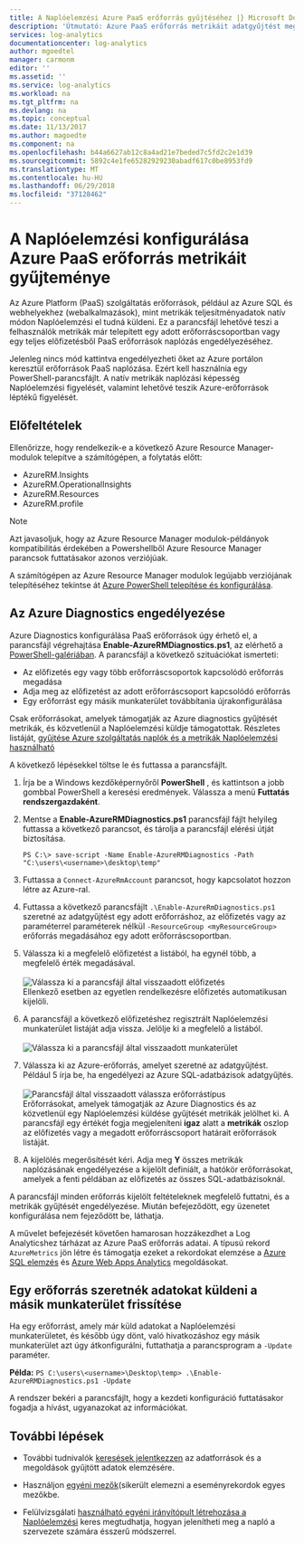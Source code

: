 ```yaml
---
title: A Naplóelemzési Azure PaaS erőforrás gyűjtéséhez |} Microsoft Docs
description: 'Útmutató: Azure PaaS erőforrás metrikáit adatgyűjtést megőrzési és elemzése a Log Analyticshez PowerShell használatával.'
services: log-analytics
documentationcenter: log-analytics
author: mgoedtel
manager: carmonm
editor: ''
ms.assetid: ''
ms.service: log-analytics
ms.workload: na
ms.tgt_pltfrm: na
ms.devlang: na
ms.topic: conceptual
ms.date: 11/13/2017
ms.author: magoedte
ms.component: na
ms.openlocfilehash: b44a6627ab12c8a4ad21e7beded7c5fd2c2e1d39
ms.sourcegitcommit: 5892c4e1fe65282929230abadf617c0be8953fd9
ms.translationtype: MT
ms.contentlocale: hu-HU
ms.lasthandoff: 06/29/2018
ms.locfileid: "37128462"
---
```

# <a name="configure-collection-of-azure-paas-resource-metrics-with-log-analytics"></a>A Naplóelemzési konfigurálása Azure PaaS erőforrás metrikáit gyűjteménye

Az Azure Platform (PaaS) szolgáltatás erőforrások, például az Azure SQL és webhelyekhez (webalkalmazások), mint metrikák teljesítményadatok natív módon Naplóelemzési el tudná küldeni. Ez a parancsfájl lehetővé teszi a felhasználók metrikák már telepített egy adott erőforráscsoportban vagy egy teljes előfizetésből PaaS erőforrások naplózás engedélyezéséhez. 

Jelenleg nincs mód kattintva engedélyezheti őket az Azure portálon keresztül erőforrások PaaS naplózása. Ezért kell használnia egy PowerShell-parancsfájlt. A natív metrikák naplózási képesség Naplóelemzési figyelését, valamint lehetővé teszik Azure-erőforrások léptékű figyelését. 

## <a name="prerequisites"></a>Előfeltételek
Ellenőrizze, hogy rendelkezik-e a következő Azure Resource Manager-modulok telepítve a számítógépen, a folytatás előtt:

- AzureRM.Insights
- AzureRM.OperationalInsights
- AzureRM.Resources
- AzureRM.profile

>[!NOTE]
>Azt javasoljuk, hogy az Azure Resource Manager modulok-példányok kompatibilitás érdekében a Powershellből Azure Resource Manager parancsok futtatásakor azonos verziójúak.
>
A számítógépen az Azure Resource Manager modulok legújabb verziójának telepítéséhez tekintse át [Azure PowerShell telepítése és konfigurálása](https://docs.microsoft.com/powershell/azure/install-azurerm-ps?view=azurermps-4.4.1#update-azps).  

## <a name="enable-azure-diagnostics"></a>Az Azure Diagnostics engedélyezése  
Azure Diagnostics konfigurálása PaaS erőforrások úgy érhető el, a parancsfájl végrehajtása **Enable-AzureRMDiagnostics.ps1**, az elérhető a [PowerShell-galériában](https://www.powershellgallery.com/packages/Enable-AzureRMDiagnostics/2.52/DisplayScript).  A parancsfájl a következő szituációkat ismerteti:
  
* Az előfizetés egy vagy több erőforráscsoportok kapcsolódó erőforrás megadása  
* Adja meg az előfizetést az adott erőforráscsoport kapcsolódó erőforrás  
* Egy erőforrást egy másik munkaterület továbbítania újrakonfigurálása

Csak erőforrásokat, amelyek támogatják az Azure diagnostics gyűjtését metrikák, és közvetlenül a Naplóelemzési küldje támogatottak.  Részletes listáját, [gyűjtése Azure szolgáltatás naplók és a metrikák Naplóelemzési használható](log-analytics-azure-storage.md) 

A következő lépésekkel töltse le és futtassa a parancsfájlt.

1.  Írja be a Windows kezdőképernyőről **PowerShell** , és kattintson a jobb gombbal PowerShell a keresési eredmények.  Válassza a menü **Futtatás rendszergazdaként**.   
2. Mentse a **Enable-AzureRMDiagnostics.ps1** parancsfájl fájlt helyileg futtassa a következő parancsot, és tárolja a parancsfájl elérési útját biztosítása.    

    ```
    PS C:\> save-script -Name Enable-AzureRMDiagnostics -Path "C:\users\<username>\desktop\temp"
    ```

3. Futtassa a `Connect-AzureRmAccount` parancsot, hogy kapcsolatot hozzon létre az Azure-ral.   
4. Futtassa a következő parancsfájlt `.\Enable-AzureRmDiagnostics.ps1` szeretné az adatgyűjtést egy adott erőforráshoz, az előfizetés vagy az paraméterrel paraméterek nélkül `-ResourceGroup <myResourceGroup>` erőforrás megadásához egy adott erőforráscsoportban.   
5. Válassza ki a megfelelő előfizetést a listából, ha egynél több, a megfelelő érték megadásával.<br><br> ![Válassza ki a parancsfájl által visszaadott előfizetés](./media/log-analytics-collect-azurepass-posh/script-select-subscription.png)<br> Ellenkező esetben az egyetlen rendelkezésre előfizetés automatikusan kijelöli.
6. A parancsfájl a következő előfizetéshez regisztrált Naplóelemzési munkaterület listáját adja vissza.  Jelölje ki a megfelelő a listából.<br><br> ![Válassza ki a parancsfájl által visszaadott munkaterület](./media/log-analytics-collect-azurepass-posh/script-select-workspace.png)<br> 
7. Válassza ki az Azure-erőforrás, amelyet szeretné az adatgyűjtést. Például 5 írja be, ha engedélyezi az Azure SQL-adatbázisok adatgyűjtés.<br><br> ![Parancsfájl által visszaadott válassza erőforrástípus](./media/log-analytics-collect-azurepass-posh/script-select-resource.png)<br>
   Erőforrásokat, amelyek támogatják az Azure Diagnostics és az közvetlenül egy Naplóelemzési küldése gyűjtését metrikák jelölhet ki.  A parancsfájl egy értékét fogja megjeleníteni **igaz** alatt a **metrikák** oszlop az előfizetés vagy a megadott erőforráscsoport határait erőforrások listáját.    
8. A kijelölés megerősítését kéri.  Adja meg **Y** összes metrikák naplózásának engedélyezése a kijelölt definiált, a hatókör erőforrásokat, amelyek a fenti példában az előfizetés az összes SQL-adatbázisoknál.  

A parancsfájl minden erőforrás kijelölt feltételeknek megfelelő futtatni, és a metrikák gyűjtését engedélyezése. Miután befejeződött, egy üzenetet konfigurálása nem fejeződött be, láthatja.  

A művelet befejezését követően hamarosan hozzákezdhet a Log Analyticshez tárházat az Azure PaaS erőforrás adatai.  A típusú rekord `AzureMetrics` jön létre és támogatja ezeket a rekordokat elemzése a [Azure SQL elemzés](log-analytics-azure-sql.md) és [Azure Web Apps Analytics](log-analytics-azure-web-apps-analytics.md) megoldásokat.   

## <a name="update-a-resource-to-send-data-to-another-workspace"></a>Egy erőforrás szeretnék adatokat küldeni a másik munkaterület frissítése
Ha egy erőforrást, amely már küld adatokat a Naplóelemzési munkaterületet, és később úgy dönt, való hivatkozáshoz egy másik munkaterület azt úgy átkonfigurálni, futtathatja a parancsprogram a `-Update` paraméter.  

**Példa:** 
`PS C:\users\<username>\Desktop\temp> .\Enable-AzureRMDiagnostics.ps1 -Update`

A rendszer bekéri a parancsfájlt, hogy a kezdeti konfiguráció futtatásakor fogadja a hívást, ugyanazokat az információkat.  

## <a name="next-steps"></a>További lépések

* További tudnivalók [keresések jelentkezzen](log-analytics-log-searches.md) az adatforrások és a megoldások gyűjtött adatok elemzésére. 

* Használjon [egyéni mezők](log-analytics-custom-fields.md)(sikerült elemezni a eseményrekordok egyes mezőkbe.

* Felülvizsgálati [használható egyéni irányítópult létrehozása a Naplóelemzési](log-analytics-dashboards.md) keres megtudhatja, hogyan jelenítheti meg a napló a szervezete számára ésszerű módszerrel.
